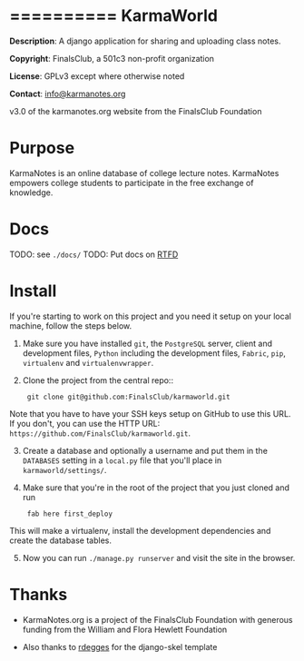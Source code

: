 ==========
KarmaWorld
==========
__Description__: A django application for sharing and uploading class notes.

__Copyright__: FinalsClub, a 501c3 non-profit organization

__License__: GPLv3 except where otherwise noted

__Contact__: info@karmanotes.org

v3.0 of the karmanotes.org website from the FinalsClub Foundation




Purpose
=======

KarmaNotes is an online database of college lecture notes.  KarmaNotes empowers college students to participate in the free exchange of knowledge. 

Docs
====

TODO: see `./docs/`
TODO: Put docs on [RTFD](https://readthedocs.org/)


Install
=======
If you're starting to work on this project and you need it setup on your local
machine, follow the steps below.

1. Make sure you have installed ``git``, the ``PostgreSQL`` server, client and
   development files, ``Python`` including the development files, ``Fabric``,
   ``pip``, ``virtualenv`` and ``virtualenvwrapper``.

2. Clone the project from the central repo::

        git clone git@github.com:FinalsClub/karmaworld.git

Note that you have to have your SSH keys setup on GitHub to use this URL. If
you don't, you can use the HTTP URL:
``https://github.com/FinalsClub/karmaworld.git``.

3. Create a database and optionally a username and put them in the
   ``DATABASES`` setting in a ``local.py`` file that you'll place in
   ``karmaworld/settings/``.

4. Make sure that you're in the root of the project that you just cloned and
   run

        fab here first_deploy

This will make a virtualenv, install the development dependencies and create
the database tables.

5. Now you can run ``./manage.py runserver`` and visit the site in the browser.

Thanks
======

* KarmaNotes.org is a project of the FinalsClub Foundation with generous funding from the William and Flora Hewlett Foundation

* Also thanks to [rdegges](https://github.com/rdegges/django-skel) for the django-skel template
